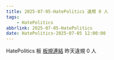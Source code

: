 ```yaml
---
title: 2025-07-05-HatePolitics 違規 0 人
tags:
    - HatePolitics
abbrlink: 2025-07-05-HatePolitics
date: HatePolitics-2025-07-05 12:00:00
---
```

HatePolitics 板 [板規連結](https://www.ptt.cc/bbs/HatePolitics/M.1617115262.A.D60.html)
昨天違規 0 人
